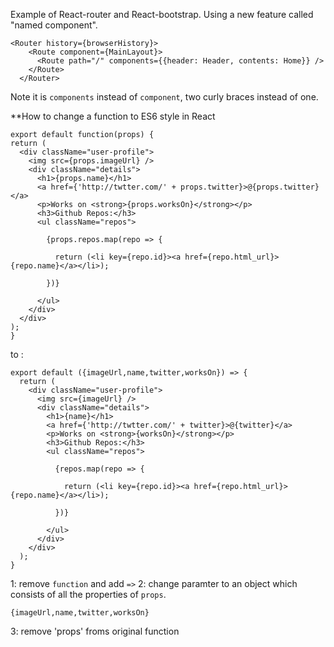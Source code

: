 Example of React-router and React-bootstrap.
Using a new feature called "named component".

```
<Router history={browserHistory}>
    <Route component={MainLayout}>
      <Route path="/" components={{header: Header, contents: Home}} />
    </Route>
  </Router>
  ```
  
  Note it is `components` instead of `component`, two curly braces instead of one.
  
  
  **How to change a function to ES6 style in React
  
  ```
  export default function(props) {
  return (
    <div className="user-profile">
      <img src={props.imageUrl} />
      <div className="details">
        <h1>{props.name}</h1>
        <a href={'http://twtter.com/' + props.twitter}>@{props.twitter}</a>
        <p>Works on <strong>{props.worksOn}</strong></p>
        <h3>Github Repos:</h3>
        <ul className="repos">

          {props.repos.map(repo => {

            return (<li key={repo.id}><a href={repo.html_url}>{repo.name}</a></li>);

          })}

        </ul>
      </div>
    </div>
  );
}
```

to :

```
export default ({imageUrl,name,twitter,worksOn}) => {
  return (
    <div className="user-profile">
      <img src={imageUrl} />
      <div className="details">
        <h1>{name}</h1>
        <a href={'http://twtter.com/' + twitter}>@{twitter}</a>
        <p>Works on <strong>{worksOn}</strong></p>
        <h3>Github Repos:</h3>
        <ul className="repos">

          {repos.map(repo => {

            return (<li key={repo.id}><a href={repo.html_url}>{repo.name}</a></li>);

          })}

        </ul>
      </div>
    </div>
  );
}
```

1: remove `function` and add `=>`
2: change paramter to an object which consists of all the properties of `props`.
```
{imageUrl,name,twitter,worksOn}
```

3: remove 'props' froms original function


